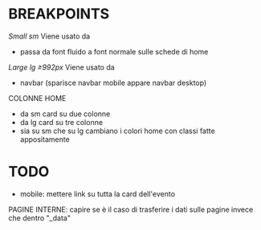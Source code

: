 # BREAKPOINTS


*Small sm*
Viene usato da
- passa da font fluido a font normale sulle schede di home

*Large lg	≥992px*
Viene usato da
- navbar (sparisce navbar mobile appare navbar desktop)


COLONNE HOME
- da sm card su due colonne
- da lg card su tre colonne
- sia su sm che su lg cambiano i colori home con classi fatte appositamente


# TODO

- mobile: mettere link su tutta la card dell'evento

PAGINE INTERNE:
capire se è il caso di trasferire i dati sulle pagine invece che dentro "_data"
